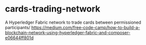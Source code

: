 # cards-trading-network

A Hyperledger Fabric network to trade cards between permissioned participants/
https://medium.com/free-code-camp/how-to-build-a-blockchain-network-using-hyperledger-fabric-and-composer-e06644ff801d
